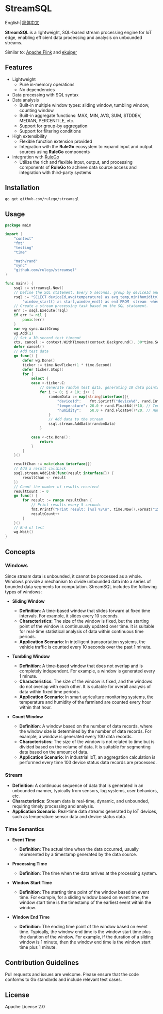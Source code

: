 # StreamSQL

English| [简体中文](README_ZH.md)

**StreamSQL** is a lightweight, SQL-based stream processing engine for IoT edge, enabling efficient data processing and analysis on unbounded streams.

Similar to: [Apache Flink](https://flink.apache.org/) and [ekuiper](https://ekuiper.org/)

## Features

- Lightweight
    - Pure in-memory operations
    - No dependencies
- Data processing with SQL syntax
- Data analysis
    - Built-in multiple window types: sliding window, tumbling window, counting window
    - Built-in aggregate functions: MAX, MIN, AVG, SUM, STDDEV, MEDIAN, PERCENTILE, etc.
    - Support for group-by aggregation
    - Support for filtering conditions
- High extensibility
    - Flexible function extension provided
    - Integration with the **RuleGo** ecosystem to expand input and output sources using **RuleGo** components
- Integration with [RuleGo](https://gitee.com/rulego/rulego)
    - Utilize the rich and flexible input, output, and processing components of **RuleGo** to achieve data source access and integration with third-party systems

## Installation

```bash
go get github.com/rulego/streamsql
```

## Usage

```go
package main

import (
	"context"
	"fmt"
	"testing"
	"time"

	"math/rand"
	"sync"
	"github.com/rulego/streamsql"
)

func main() {
	ssql := streamsql.New()
	// Define the SQL statement. Every 5 seconds, group by deviceId and output the average temperature and minimum humidity of the device.
	rsql := "SELECT deviceId,avg(temperature) as avg_temp,min(humidity) as min_humidity ," +
		"window_start() as start,window_end() as end FROM  stream  where deviceId!='device3' group by deviceId,TumblingWindow('5s')"
	// Create a stream processing task based on the SQL statement.
	err := ssql.Execute(rsql)
	if err != nil {
		panic(err)
	}
	var wg sync.WaitGroup
	wg.Add(1)
	// Set a 30-second test timeout
	ctx, cancel := context.WithTimeout(context.Background(), 30*time.Second)
	defer cancel()
	// Add test data
	go func() {
		defer wg.Done()
		ticker := time.NewTicker(1 * time.Second)
		defer ticker.Stop()
		for {
			select {
			case <-ticker.C:
				// Generate random test data, generating 10 data points per second
				for i := 0; i < 10; i++ {
					randomData := map[string]interface{}{
						"deviceId":    fmt.Sprintf("device%d", rand.Intn(2)+1),
						"temperature": 20.0 + rand.Float64()*10, // Temperature between 20-30 degrees
						"humidity":    50.0 + rand.Float64()*20, // Humidity between 50-70%
					}
					// Add data to the stream
					ssql.stream.AddData(randomData)
				}

			case <-ctx.Done():
				return
			}
		}
	}()

	resultChan := make(chan interface{})
	// Add a result callback
	ssql.stream.AddSink(func(result interface{}) {
		resultChan <- result
	})
	// Count the number of results received
	resultCount := 0
	go func() {
		for result := range resultChan {
			// Print results every 5 seconds
			fmt.Printf("Print result: [%s] %v\n", time.Now().Format("15:04:05.000"), result)
			resultCount++
		}
	}()
    // End of test
	wg.Wait()
}
```
## Concepts

### Windows

Since stream data is unbounded, it cannot be processed as a whole. Windows provide a mechanism to divide unbounded data into a series of bounded data segments for computation. StreamSQL includes the following types of windows:

- **Sliding Window**
  - **Definition**: A time-based window that slides forward at fixed time intervals. For example, it slides every 10 seconds.
  - **Characteristics**: The size of the window is fixed, but the starting point of the window is continuously updated over time. It is suitable for real-time statistical analysis of data within continuous time periods.
  - **Application Scenario**: In intelligent transportation systems, the vehicle traffic is counted every 10 seconds over the past 1 minute.

- **Tumbling Window**
  - **Definition**: A time-based window that does not overlap and is completely independent. For example, a window is generated every 1 minute.
  - **Characteristics**: The size of the window is fixed, and the windows do not overlap with each other. It is suitable for overall analysis of data within fixed time periods.
  - **Application Scenario**: In smart agriculture monitoring systems, the temperature and humidity of the farmland are counted every hour within that hour.

- **Count Window**
  - **Definition**: A window based on the number of data records, where the window size is determined by the number of data records. For example, a window is generated every 100 data records.
  - **Characteristics**: The size of the window is not related to time but is divided based on the volume of data. It is suitable for segmenting data based on the amount of data.
  - **Application Scenario**: In industrial IoT, an aggregation calculation is performed every time 100 device status data records are processed.

### Stream

- **Definition**: A continuous sequence of data that is generated in an unbounded manner, typically from sensors, log systems, user behaviors, etc.
- **Characteristics**: Stream data is real-time, dynamic, and unbounded, requiring timely processing and analysis.
- **Application Scenario**: Real-time data streams generated by IoT devices, such as temperature sensor data and device status data.

### Time Semantics

- **Event Time**
  - **Definition**: The actual time when the data occurred, usually represented by a timestamp generated by the data source.

- **Processing Time**
  - **Definition**: The time when the data arrives at the processing system.

- **Window Start Time**
  - **Definition**: The starting time point of the window based on event time. For example, for a sliding window based on event time, the window start time is the timestamp of the earliest event within the window.

- **Window End Time**
  - **Definition**: The ending time point of the window based on event time. Typically, the window end time is the window start time plus the duration of the window. For example, if the duration of a sliding window is 1 minute, then the window end time is the window start time plus 1 minute.
  
## Contribution Guidelines

Pull requests and issues are welcome. Please ensure that the code conforms to Go standards and include relevant test cases.

## License

Apache License 2.0